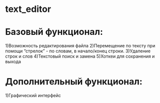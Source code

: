# text_editor
# Базовый функционал:
1)Возможность редактирования файла
2)Перемещение по тексту при помощи “стрелок” - по словам, в начало/конец строки.
3)Удаление строк и слов
4)Текстовый поиск и замена
5)Хоткеи для сохранения и выхода

# Дополнительный функционал:
1)Графический интерфейс
